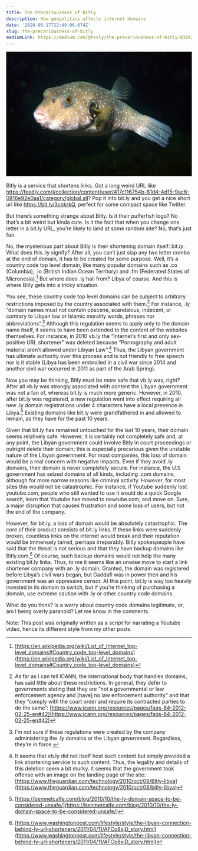 ```yaml
---
title: The Precariousness of Bitly
description: How geopolitics affects internet domains
date: '2020-05-17T22:49:06.674Z'
slug: the-precariousness-of-bitly
mediumLink: https://medium.com/@tovly/the-precariousness-of-bitly-81642cd50093?source=friends_link&sk=cf672dde3921393832b7e054ebda1a5d
---
```


![White-spotted puffer (a pufferfish is the mascot of Bitly). This image is by [Bricktop](https://commons.wikimedia.org/wiki/User:Bricktop "User:Bricktop") and [Togabi](https://commons.wikimedia.org/w/index.php?title=User:Togabi&action=edit&redlink=1 "User:Togabi (page does not exist)") and licensed under the [Creative Commons](https://en.wikipedia.org/wiki/en:Creative_Commons "w:en:Creative Commons") [Attribution 2.0 Generic](https://creativecommons.org/licenses/by/2.0/deed.en) license.](pufferfish.jpg)

Bitly is a service that shortens links. Got a long weird URL like https://feedly.com/j/collection/content/user/417c116754b-81d4-4d15-9ac6-0816e92e0aa1/category/global.all? Pop it into bit.ly and you get a nice short url like https://bit.ly/3cnkrkQ, perfect for some compact space like Twitter.

But there’s something strange about Bitly. Is it their pufferfish logo? No that’s a bit weird but kinda cute. Is it the fact that when you change one letter in a bit.ly URL, you’re likely to land at some random site? No, that’s just fun.

No, the mysterious part about Bitly is their shortening domain itself: bit._ly_. What does this .ly signify? After all, you can’t just slap any two letter combo at the end of domain, it has to be created for some purpose. Well, it’s a country code top level domain, like many popular domains such as .co (Columbia), .io (British Indian Ocean Territory) and .fm (Federated States of Micronesia).[^1] But where does .ly hail from? Libya of course. And this is where Bitly gets into a tricky situation.

You see, these country code top level domains can be subject to arbitrary restrictions imposed by the country associated with them.[^2] For instance, .ly “domain names must not contain obscene, scandalous, indecent, or contrary to Libyan law or Islamic morality words, phrases nor abbreviations”.[^3] Although this regulation seems to apply only to the domain name itself, it seems to have been extended to the content of the websites themselves. For instance, in 2010 vb.ly the “Internet’s first and only sex-positive URL shortener” was deleted because “Pornography and adult material aren’t allowed under Libyan Law”.[^4] Thus, the Libyan government has ultimate authority over this process and is not friendly to free speech nor is it stable (Libya has been embroiled in a civil war since 2014 and another civil war occurred in 2011 as part of the Arab Spring).

Now you may be thinking, Bitly must be more safe that vb.ly was, right? After all vb.ly was strongly associated with content the Libyan government was not a fan of, whereas bit.ly is much more generic. However, in 2010, after bit.ly was registered, a new regulation went into effect requiring all new .ly domain registrations under 4 characters have a local presence in Libya.[^5] Existing domains like bit.ly were grandfathered in and allowed to remain, as they have for the past 10 years.

Given that bit.ly has remained untouched for the last 10 years, their domain seems relatively safe. However, it is certainly not completely safe and, at any point, the Libyan government could involve Bitly in court proceedings or outright delete their domain; this is especially precarious given the unstable nature of the Libyan government. For most companies, this loss of domain would be a real concern with negative impacts. Even if they avoid .ly domains, their domain is never completely secure. For instance, the U.S government has seized domains of all kinds, including .com domains, although for more narrow reasons like criminal activity. However, for most sites this would not be catastrophic. For instance, if Youtube suddenly lost youtube.com, people who still wanted to use it would do a quick Google search, learn that Youtube has moved to newtube.com, and move on. Sure, a major disruption that causes frustration and some loss of users, but not the end of the company.

However, for bit.ly, a loss of domain would be absolutely catastrophic. The core of their product consists of bit.ly links. If these links were suddenly broken, countless links on the internet would break and their reputation would be immensely tarred, perhaps irreparably. Bitly spokespeople have said that the threat is not serious and that they have backup domains like Bitly.com.[^6] Of course, such backup domains would not help the many existing bit.ly links. Thus, to me it seems like an unwise move to start a link shortener company with an .ly domain. Granted, the domain was registered before Libya’s civil wars began, but Gaddafi was in power then and his government was an oppressive censor. At this point, bit.ly is way too heavily invested in its domain to switch, but if you’re thinking of purchasing a domain, use extreme caution with .ly or other country code domains.

What do you think? Is a worry about country code domains legitimate, or, am I being overly paranoid? Let me know in the comments.

Note: This post was originally written as a script for narrating a Youtube video, hence its different style from my other posts.

[^1]: [https://en.wikipedia.org/wiki/List_of_Internet_top-level_domains#Country_code_top-level_domains](https://en.wikipedia.org/wiki/List_of_Internet_top-level_domains#Country_code_top-level_domains)
[^2]: As far as I can tell ICANN, the international body that handles domains, has said little about these restrictions. In general, they defer to governments stating that they are “not a governmental or law enforcement agency and \[have\] no law enforcement authority” and that they “comply with the court order and require its contracted parties to do the same”: [https://www.icann.org/resources/pages/faqs-84-2012-02-25-en#42](https://www.icann.org/resources/pages/faqs-84-2012-02-25-en#42)
[^3]: I’m not sure if these regulations were created by the company administering the .ly domains or the Libyan government. Regardless, they’re in force.
[^4]: It seems that vb.ly did not itself host such content but simply provided a link shortening service to such content. Thus, the legality and details of this deletion seem a bit murky. It seems that the government took offense with an image on the landing page of the site: [https://www.theguardian.com/technology/2010/oct/08/Bitly-libya](https://www.theguardian.com/technology/2010/oct/08/bitly-libya)
[^5]: [https://benmetcalfe.com/blog/2010/10/the-ly-domain-space-to-be-considered-unsafe/](https://benmetcalfe.com/blog/2010/10/the-ly-domain-space-to-be-considered-unsafe/)
[^6]: [https://www.washingtonpost.com/lifestyle/style/the-libyan-connection-behind-ly-url-shorteners/2011/04/11/AFCo8xjD_story.html](https://www.washingtonpost.com/lifestyle/style/the-libyan-connection-behind-ly-url-shorteners/2011/04/11/AFCo8xjD_story.html)
